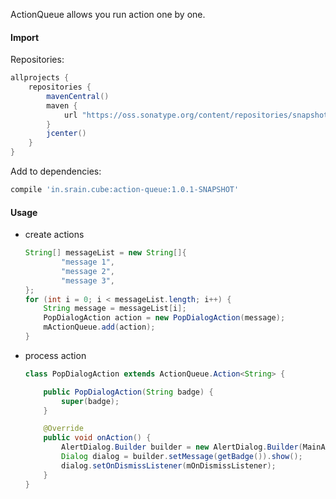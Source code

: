 ActionQueue allows you run action one by one.

#### Import

Repositories:

```groovy
allprojects {
    repositories {
        mavenCentral()
        maven {
            url "https://oss.sonatype.org/content/repositories/snapshots"
        }
        jcenter()
    }
}
```

Add to dependencies:

```groovy
compile 'in.srain.cube:action-queue:1.0.1-SNAPSHOT'
```

#### Usage

* create actions

    ```java
    String[] messageList = new String[]{
            "message 1",
            "message 2",
            "message 3",
    };
    for (int i = 0; i < messageList.length; i++) {
        String message = messageList[i];
        PopDialogAction action = new PopDialogAction(message);
        mActionQueue.add(action);
    }
    ```

* process action 

    ```java
    class PopDialogAction extends ActionQueue.Action<String> {
    
        public PopDialogAction(String badge) {
            super(badge);
        }
    
        @Override
        public void onAction() {
            AlertDialog.Builder builder = new AlertDialog.Builder(MainActivity.this);
            Dialog dialog = builder.setMessage(getBadge()).show();
            dialog.setOnDismissListener(mOnDismissListener);
        }
    }
    ```
